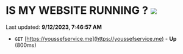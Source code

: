 # IS MY WEBSITE RUNNING ? [![](https://img.shields.io/static/v1?label=Sponsor&message=%E2%9D%A4&logo=GitHub&color=%23fe8e86)](https://github.com/sponsors/<username>)

Last updated: **9/12/2023, 7:46:57 AM**

- `GET` [https://youssefservice.me](https://youssefservice.me) - **Up** (800ms)
